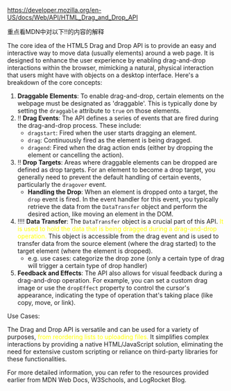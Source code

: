 https://developer.mozilla.org/en-US/docs/Web/API/HTML_Drag_and_Drop_API

重点看MDN中对以下:bangbang:的内容的解释





The core idea of the HTML5 Drag and Drop API is to provide an easy and interactive way to move data (usually elements) around a web page. It is designed to enhance the user experience by enabling drag-and-drop interactions within the browser, mimicking a natural, physical interaction that users might have with objects on a desktop interface. Here's a breakdown of the core concepts:

1. **Draggable Elements**: To enable drag-and-drop, certain elements on the webpage must be designated as 'draggable'. This is typically done by setting the `draggable` attribute to `true` on those elements.
2. :bangbang: **Drag Events**: The API defines a series of events that are fired during the drag-and-drop process. These include:
   - `dragstart`: Fired when the user starts dragging an element.
   - `drag`: Continuously fired as the element is being dragged.
   - `dragend`: Fired when the drag action ends (either by dropping the element or cancelling the action).
3. :bangbang: **Drop Targets**: Areas where draggable elements can be dropped are defined as drop targets. For an element to become a drop target, you generally need to prevent the default handling of certain events, particularly the `dragover` event.
   + **Handling the Drop**: When an element is dropped onto a target, the `drop` event is fired. In the event handler for this event, you typically retrieve the data from the `DataTransfer` object and perform the desired action, like moving an element in the DOM.
4. :bangbang::bangbang: **Data Transfer**: The `DataTransfer` object is a crucial part of this API. <span style="color:yellow">It is used to hold the data that is being dragged during a drag-and-drop operation.</span>  This object is accessible from the drag event and is used to transfer data from the source element (where the drag started) to the target element (where the element is dropped). 
   + e.g. use cases:  categorize the drop zone (only a certain type of drag will trigger a certain type of drop handler)
5. **Feedback and Effects**: The API also allows for visual feedback during a drag-and-drop operation. For example, you can set a custom drag image or use the `dropEffect` property to control the cursor's appearance, indicating the type of operation that's taking place (like copy, move, or link).



Use Cases: 

The Drag and Drop API is versatile and can be used for a variety of purposes, <span style="color:yellow">from reordering lists to uploading files.</span> It simplifies complex interactions by providing a native HTML/JavaScript solution, eliminating the need for extensive custom scripting or reliance on third-party libraries for these functionalities. 



For more detailed information, you can refer to the resources provided earlier from MDN Web Docs, W3Schools, and LogRocket Blog.